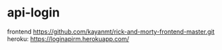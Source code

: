 # api-login

frontend
https://github.com/kayanmt/rick-and-morty-frontend-master.git
heroku: https://loginapirm.herokuapp.com/
